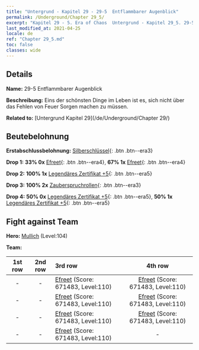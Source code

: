 ```yaml
---
title: "Untergrund - Kapitel 29 - 29-5  Entflammbarer Augenblick"
permalink: /Underground/Chapter 29_5/
excerpt: "Kapitel 29 - 5. Era of Chaos  Untergrund - Kapitel 29_5. 29-5  Entflammbarer Augenblick"
last_modified_at: 2021-04-25
locale: de
ref: "Chapter 29_5.md"
toc: false
classes: wide
---
```


## Details

 **Name:** 29-5  Entflammbarer Augenblick

 **Beschreibung:**       Eins der schönsten Dinge im Leben ist es, sich nicht über das Fehlen von Feuer Sorgen machen zu müssen.

 **Related to:** [Untergrund Kapitel 29](/de/Underground/Chapter 29/)

## Beutebelohnung

 **Erstabschlussbelohnung:** [Silberschlüssel](/ItemsDE/con_693/){: .btn .btn--era3}

 **Drop 1:** **33% 0x** [Efreet](/ItemsDE/unt_231/){: .btn .btn--era4}, **67% 1x** [Efreet](/ItemsDE/unt_231/){: .btn .btn--era4}

 **Drop 2:** **100% 1x** [Legendäres Zertifikat +5](/ItemsDE/mat_102/){: .btn .btn--era5}

 **Drop 3:** **100% 2x** [Zauberspruchrollen](/ItemsDE/con_694/){: .btn .btn--era3}

 **Drop 4:** **50% 0x** [Legendäres Zertifikat +5](/ItemsDE/mat_102/){: .btn .btn--era5}, **50% 1x** [Legendäres Zertifikat +5](/ItemsDE/mat_102/){: .btn .btn--era5}


## Fight against Team
 **Hero:** [Mullich](/de/heroes/Mullich/) (Level:104)

 **Team:**


  | 1st row | 2nd row | 3rd row | 4th row |
  |:----:|:----:|:----|:----:|
  | - | - | [Efreet](/de/units/Efreeti/) (Score: 671483, Level:110)  | [Efreet](/de/units/Efreeti/) (Score: 671483, Level:110)  |
  | - | - | [Efreet](/de/units/Efreeti/) (Score: 671483, Level:110)  | [Efreet](/de/units/Efreeti/) (Score: 671483, Level:110)  |
  | - | - | [Efreet](/de/units/Efreeti/) (Score: 671483, Level:110)  | [Efreet](/de/units/Efreeti/) (Score: 671483, Level:110)  |
  | - | - | [Efreet](/de/units/Efreeti/) (Score: 671483, Level:110)  | - |



